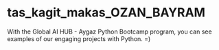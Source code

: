 # tas_kagit_makas_OZAN_BAYRAM
With the Global AI HUB - Aygaz Python Bootcamp program, you can see examples of our engaging projects with Python. =)
